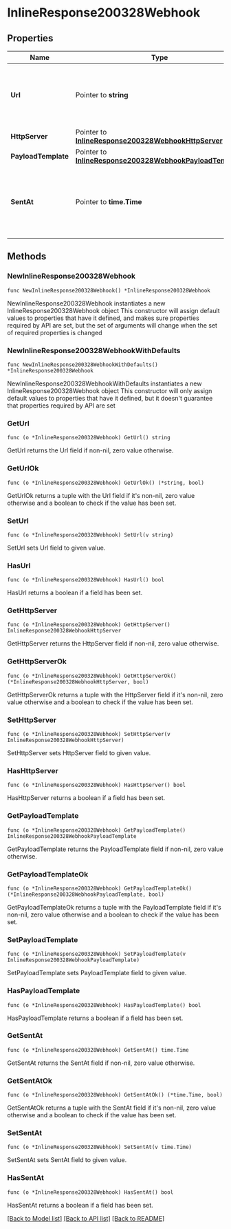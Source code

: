 # InlineResponse200328Webhook

## Properties

Name | Type | Description | Notes
------------ | ------------- | ------------- | -------------
**Url** | Pointer to **string** | The webhook receiver URL where the callback will be sent | [optional] 
**HttpServer** | Pointer to [**InlineResponse200328WebhookHttpServer**](InlineResponse200328WebhookHttpServer.md) |  | [optional] 
**PayloadTemplate** | Pointer to [**InlineResponse200328WebhookPayloadTemplate**](InlineResponse200328WebhookPayloadTemplate.md) |  | [optional] 
**SentAt** | Pointer to **time.Time** | The timestamp the callback was sent to the webhook receiver | [optional] 

## Methods

### NewInlineResponse200328Webhook

`func NewInlineResponse200328Webhook() *InlineResponse200328Webhook`

NewInlineResponse200328Webhook instantiates a new InlineResponse200328Webhook object
This constructor will assign default values to properties that have it defined,
and makes sure properties required by API are set, but the set of arguments
will change when the set of required properties is changed

### NewInlineResponse200328WebhookWithDefaults

`func NewInlineResponse200328WebhookWithDefaults() *InlineResponse200328Webhook`

NewInlineResponse200328WebhookWithDefaults instantiates a new InlineResponse200328Webhook object
This constructor will only assign default values to properties that have it defined,
but it doesn't guarantee that properties required by API are set

### GetUrl

`func (o *InlineResponse200328Webhook) GetUrl() string`

GetUrl returns the Url field if non-nil, zero value otherwise.

### GetUrlOk

`func (o *InlineResponse200328Webhook) GetUrlOk() (*string, bool)`

GetUrlOk returns a tuple with the Url field if it's non-nil, zero value otherwise
and a boolean to check if the value has been set.

### SetUrl

`func (o *InlineResponse200328Webhook) SetUrl(v string)`

SetUrl sets Url field to given value.

### HasUrl

`func (o *InlineResponse200328Webhook) HasUrl() bool`

HasUrl returns a boolean if a field has been set.

### GetHttpServer

`func (o *InlineResponse200328Webhook) GetHttpServer() InlineResponse200328WebhookHttpServer`

GetHttpServer returns the HttpServer field if non-nil, zero value otherwise.

### GetHttpServerOk

`func (o *InlineResponse200328Webhook) GetHttpServerOk() (*InlineResponse200328WebhookHttpServer, bool)`

GetHttpServerOk returns a tuple with the HttpServer field if it's non-nil, zero value otherwise
and a boolean to check if the value has been set.

### SetHttpServer

`func (o *InlineResponse200328Webhook) SetHttpServer(v InlineResponse200328WebhookHttpServer)`

SetHttpServer sets HttpServer field to given value.

### HasHttpServer

`func (o *InlineResponse200328Webhook) HasHttpServer() bool`

HasHttpServer returns a boolean if a field has been set.

### GetPayloadTemplate

`func (o *InlineResponse200328Webhook) GetPayloadTemplate() InlineResponse200328WebhookPayloadTemplate`

GetPayloadTemplate returns the PayloadTemplate field if non-nil, zero value otherwise.

### GetPayloadTemplateOk

`func (o *InlineResponse200328Webhook) GetPayloadTemplateOk() (*InlineResponse200328WebhookPayloadTemplate, bool)`

GetPayloadTemplateOk returns a tuple with the PayloadTemplate field if it's non-nil, zero value otherwise
and a boolean to check if the value has been set.

### SetPayloadTemplate

`func (o *InlineResponse200328Webhook) SetPayloadTemplate(v InlineResponse200328WebhookPayloadTemplate)`

SetPayloadTemplate sets PayloadTemplate field to given value.

### HasPayloadTemplate

`func (o *InlineResponse200328Webhook) HasPayloadTemplate() bool`

HasPayloadTemplate returns a boolean if a field has been set.

### GetSentAt

`func (o *InlineResponse200328Webhook) GetSentAt() time.Time`

GetSentAt returns the SentAt field if non-nil, zero value otherwise.

### GetSentAtOk

`func (o *InlineResponse200328Webhook) GetSentAtOk() (*time.Time, bool)`

GetSentAtOk returns a tuple with the SentAt field if it's non-nil, zero value otherwise
and a boolean to check if the value has been set.

### SetSentAt

`func (o *InlineResponse200328Webhook) SetSentAt(v time.Time)`

SetSentAt sets SentAt field to given value.

### HasSentAt

`func (o *InlineResponse200328Webhook) HasSentAt() bool`

HasSentAt returns a boolean if a field has been set.


[[Back to Model list]](../README.md#documentation-for-models) [[Back to API list]](../README.md#documentation-for-api-endpoints) [[Back to README]](../README.md)


